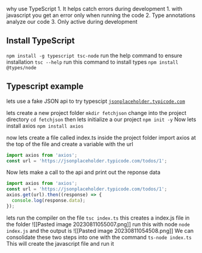 why use TypeScript
	1.  It helps catch errors during development
		1. with javascript you get an error only when running the code
	2. Type annotations analyze our code
	3. Only active during development

## Install TypeScript
`npm install -g typescript tsc-node`
run the help command to ensure installation
`tsc --help`
run this command to install types
`npm install @types/node`

## Typescript example
lets use a fake JSON api to try typescipt
[`jsonplaceholder.typicode.com` ](https://jsonplaceholder.typicode.com)

lets create a new project folder
`mkdir fetchjson`
change into the project directory
`cd fetchjson`
then lets initialize a our project
`npm init -y`
Now lets install axios
`npm install axios`

now lets create a file called index.ts inside the project folder
import axios at the top of the file and create a variable with the url 
```ts
import axios from 'axios';
const url = 'https://jsonplaceholder.typicode.com/todos/1';
```

Now lets make a call to the api and print out the reponse data
```ts
import axios from 'axios';
const url = 'https://jsonplaceholder.typicode.com/todos/1';
axios.get(url).then((response) => {
  console.log(response.data);
});
```
lets run the compiler on the file
`tsc index.ts`
this creates a index.js file in the folder
![[Pasted image 20230811055007.png]]
run this with node 
`node index.js`
and the output is
![[Pasted image 20230811054508.png]]
We can consolidate these two steps into one with the command 
`ts-node index.ts`
This will create the javascript file and run it
